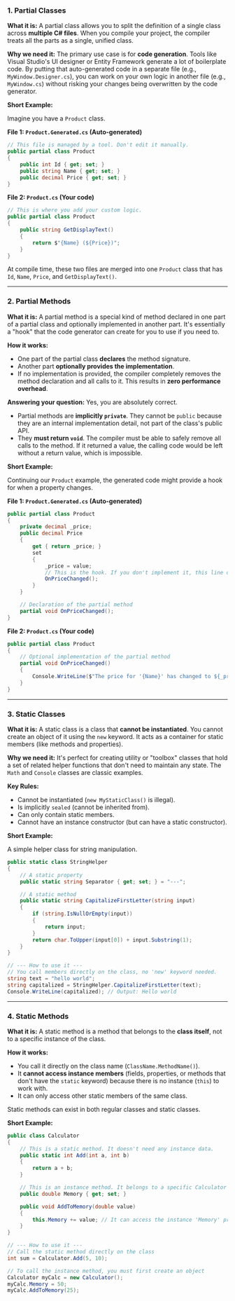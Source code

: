 

### 1. Partial Classes

**What it is:** A partial class allows you to split the definition of a single class across **multiple C# files**. When you compile your project, the compiler treats all the parts as a single, unified class.

**Why we need it:** The primary use case is for **code generation**. Tools like Visual Studio's UI designer or Entity Framework generate a lot of boilerplate code. By putting that auto-generated code in a separate file (e.g., `MyWindow.Designer.cs`), you can work on your own logic in another file (e.g., `MyWindow.cs`) without risking your changes being overwritten by the code generator.

**Short Example:**

Imagine you have a `Product` class.

**File 1: `Product.Generated.cs` (Auto-generated)**
```csharp
// This file is managed by a tool. Don't edit it manually.
public partial class Product
{
    public int Id { get; set; }
    public string Name { get; set; }
    public decimal Price { get; set; }
}
```

**File 2: `Product.cs` (Your code)**
```csharp
// This is where you add your custom logic.
public partial class Product
{
    public string GetDisplayText()
    {
        return $"{Name} (${Price})";
    }
}
```

At compile time, these two files are merged into one `Product` class that has `Id`, `Name`, `Price`, and `GetDisplayText()`.

---

### 2. Partial Methods

**What it is:** A partial method is a special kind of method declared in one part of a partial class and optionally implemented in another part. It's essentially a "hook" that the code generator can create for you to use if you need to.

**How it works:**
*   One part of the partial class **declares** the method signature.
*   Another part **optionally provides the implementation**.
*   If no implementation is provided, the compiler completely removes the method declaration and all calls to it. This results in **zero performance overhead**.

**Answering your question:** Yes, you are absolutely correct.
*   Partial methods are **implicitly `private`**. They cannot be `public` because they are an internal implementation detail, not part of the class's public API.
*   They **must return `void`**. The compiler must be able to safely remove all calls to the method. If it returned a value, the calling code would be left without a return value, which is impossible.

**Short Example:**

Continuing our `Product` example, the generated code might provide a hook for when a property changes.

**File 1: `Product.Generated.cs` (Auto-generated)**
```csharp
public partial class Product
{
    private decimal _price;
    public decimal Price
    {
        get { return _price; }
        set
        {
            _price = value;
            // This is the hook. If you don't implement it, this line disappears.
            OnPriceChanged(); 
        }
    }

    // Declaration of the partial method
    partial void OnPriceChanged();
}
```

**File 2: `Product.cs` (Your code)**
```csharp
public partial class Product
{
    // Optional implementation of the partial method
    partial void OnPriceChanged()
    {
        Console.WriteLine($"The price for '{Name}' has changed to ${_price}.");
    }
}
```

---

### 3. Static Classes

**What it is:** A static class is a class that **cannot be instantiated**. You cannot create an object of it using the `new` keyword. It acts as a container for static members (like methods and properties).

**Why we need it:** It's perfect for creating utility or "toolbox" classes that hold a set of related helper functions that don't need to maintain any state. The `Math` and `Console` classes are classic examples.

**Key Rules:**
*   Cannot be instantiated (`new MyStaticClass()` is illegal).
*   Is implicitly `sealed` (cannot be inherited from).
*   Can only contain static members.
*   Cannot have an instance constructor (but can have a static constructor).

**Short Example:**

A simple helper class for string manipulation.

```csharp
public static class StringHelper
{
    // A static property
    public static string Separator { get; set; } = "---";

    // A static method
    public static string CapitalizeFirstLetter(string input)
    {
        if (string.IsNullOrEmpty(input))
        {
            return input;
        }
        return char.ToUpper(input[0]) + input.Substring(1);
    }
}

// --- How to use it ---
// You call members directly on the class, no 'new' keyword needed.
string text = "hello world";
string capitalized = StringHelper.CapitalizeFirstLetter(text);
Console.WriteLine(capitalized); // Output: Hello world
```

---

### 4. Static Methods

**What it is:** A static method is a method that belongs to the **class itself**, not to a specific instance of the class.

**How it works:**
*   You call it directly on the class name (`ClassName.MethodName()`).
*   It **cannot access instance members** (fields, properties, or methods that don't have the `static` keyword) because there is no instance (`this`) to work with.
*   It can only access other static members of the same class.

Static methods can exist in both regular classes and static classes.

**Short Example:**

```csharp
public class Calculator
{
    // This is a static method. It doesn't need any instance data.
    public static int Add(int a, int b)
    {
        return a + b;
    }

    // This is an instance method. It belongs to a specific Calculator object.
    public double Memory { get; set; }

    public void AddToMemory(double value)
    {
        this.Memory += value; // It can access the instance 'Memory' property.
    }
}

// --- How to use it ---
// Call the static method directly on the class
int sum = Calculator.Add(5, 10); 

// To call the instance method, you must first create an object
Calculator myCalc = new Calculator();
myCalc.Memory = 50;
myCalc.AddToMemory(25);
```